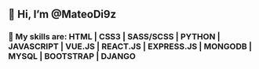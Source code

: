 ## 👋 Hi, I’m @MateoDi9z
### 👀 My skills are: HTML | CSS3 | SASS/SCSS | PYTHON | JAVASCRIPT | VUE.JS | REACT.JS | EXPRESS.JS | MONGODB | MYSQL | BOOTSTRAP | DJANGO

